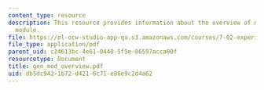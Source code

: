 ```yaml
---
content_type: resource
description: This resource provides information about the overview of microbial genetics
  module.
file: https://ol-ocw-studio-app-qa.s3.amazonaws.com/courses/7-02-experimental-biology-communication-spring-2005/db5dc9421b72d4216c71e86e9c2d4a62_gen_mod_overview.pdf
file_type: application/pdf
parent_uid: c24613bc-4e61-0440-5f5e-86597acca00f
resourcetype: Document
title: gen_mod_overview.pdf
uid: db5dc942-1b72-d421-6c71-e86e9c2d4a62
---
```

